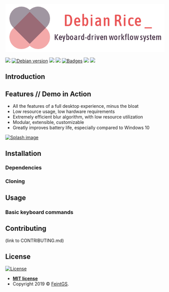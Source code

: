 ![Project logo](rice_logo.png)

![](https://img.shields.io/badge/latest%20ver-v1.0.0--alpha-brightgreen.svg)
[![Debian version](https://img.shields.io/badge/Debian%20Stable-v9.8-brightgreen.svg)](https://www.debian.org/releases/stable/)
![](https://img.shields.io/github/commit-activity/w/FeintGS/debian-rice.svg)
![](https://img.shields.io/github/issues-raw/FeintGS/debian-rice.svg)
[![Badges](http://img.shields.io/:badges-7/7-ff6799.svg)](https://github.com/badges/badgerbadgerbadger)
![](https://img.shields.io/github/followers/feintgs.svg?style=social)
![](https://img.shields.io/twitter/follow/feintgs.svg?style=social)

## Introduction

## Features // Demo in Action
* All the features of a full desktop experience, minus the bloat
* Low resource usage, low hardware requirements
* Extremely efficient blur algorithm, with low resource utilization
* Modular, extensible, customizable
* Greatly improves battery life, especially compared to Windows 10

[![Splash image](splash.png)](https://raw.githubusercontent.com/FeintGS/debian-rice/master/splash.png)

## Installation

### Dependencies

### Cloning

## Usage

### Basic keyboard commands

## Contributing
(link to CONTRIBUTING.md)

## License

[![License](http://img.shields.io/:license-mit-blue.svg?style=flat-square)](http://badges.mit-license.org)

- **[MIT license](http://opensource.org/licenses/mit-license.php)**
- Copyright 2019 © <a href="https://github.com/feintgs" target="_blank">FeintGS</a>.
